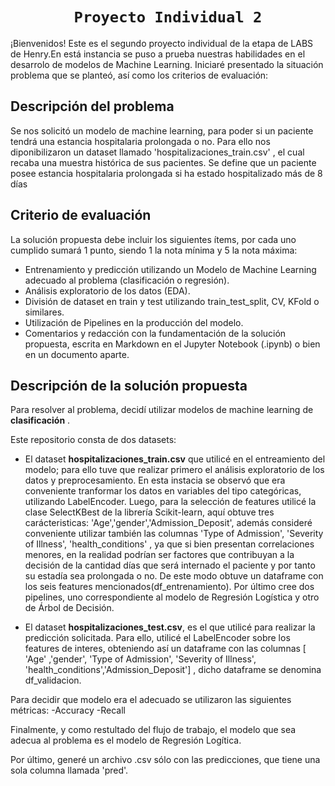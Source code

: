 # <h1 align="center">**`Proyecto Individual 2`**

¡Bienvenidos!
Este es el segundo proyecto individual de la etapa de LABS de Henry.En está instancia se puso a prueba nuestras habilidades en el desarrolo de modelos de Machine Learning.
Iniciaré presentado la situación problema que se planteó, así como los criterios de evaluación:

## **Descripción del problema**

Se nos solicitó un modelo de machine learning, para poder si un paciente tendrá una estancia hospitalaria prolongada o no. Para ello nos diponibilizaron un dataset llamado 'hospitalizaciones_train.csv' , el cual recaba una muestra histórica de sus pacientes. Se define que un paciente posee estancia hospitalaria prolongada si ha estado hospitalizado más de 8 días

## **Criterio de evaluación**

La solución propuesta debe incluir los siguientes ítems, por cada uno cumplido sumará 1 punto, siendo 1 la nota mínima y 5 la nota máxima:

- Entrenamiento y predicción utilizando un Modelo de Machine Learning adecuado al problema (clasificación o regresión).
- Análisis exploratorio de los datos (EDA).
- División de dataset en train y test utilizando train_test_split, CV, KFold o similares.
- Utilización de Pipelines en la producción del modelo.
- Comentarios y redacción con la fundamentación de la solución propuesta, escrita en Markdown en el Jupyter Notebook (.ipynb) o bien en un documento aparte.

## **Descripción de la solución propuesta**

Para resolver al problema, decidí utilizar modelos de machine learning de **clasificación** .

Este repositorio consta de dos datasets:

- El dataset **hospitalizaciones_train.csv** que utilicé en el entreamiento del modelo; para ello tuve que realizar primero el análisis exploratorio de los datos y preprocesamiento. En esta instacia se observó que era conveniente tranformar los datos en variables del tipo categóricas, utilizando LabelEncoder. Luego, para la selección de features utilicé la clase SelectKBest de la librería Scikit-learn, aquí obtuve tres carácteristicas: 'Age','gender','Admission_Deposit', además consideré conveniente utilizar también las columnas 'Type of Admission', 'Severity of Illness', 'health_conditions' , ya que si bien presentan correlaciones menores, en la realidad podrían ser factores que contribuyan a la decisión de la cantidad días que será internado el paciente y por tanto su estadía sea prolongada o no. De este modo obtuve un dataframe con los seis features mencionados(df_entrenamiento). Por último cree dos pipelines, uno correspondiente al modelo de Regresión Logística y otro de Árbol de Decisión.

- El dataset **hospitalizaciones_test.csv**, es el que utilicé para realizar la predicción solicitada. Para ello, utilicé el LabelEncoder sobre los features de interes, obteniendo así un dataframe con las columnas [ 'Age' ,'gender', 'Type of Admission', 'Severity of Illness', 'health_conditions','Admission_Deposit'] , dicho dataframe se denomina df_validacion.

Para decidir que modelo era el adecuado se utilizaron las siguientes métricas:
-Accuracy
-Recall

Finalmente, y como restultado del flujo de trabajo, el modelo que sea adecua al problema es el modelo de Regresión Logítica.

Por último, generé un archivo .csv sólo con las predicciones, que tiene una sola columna llamada 'pred'.
